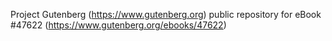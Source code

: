 Project Gutenberg (https://www.gutenberg.org) public repository for eBook #47622 (https://www.gutenberg.org/ebooks/47622)
